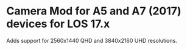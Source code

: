 Camera Mod for A5 and A7 (2017) devices for LOS 17.x
==

Adds support for 2560x1440 QHD and 3840x2160 UHD resolutions.


